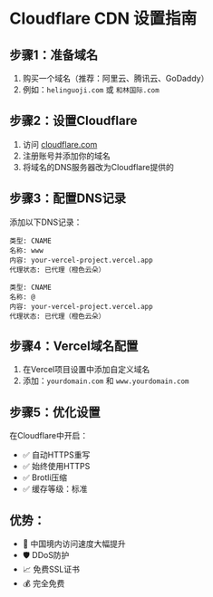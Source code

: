 # Cloudflare CDN 设置指南

## 步骤1：准备域名
1. 购买一个域名（推荐：阿里云、腾讯云、GoDaddy）
2. 例如：`helinguoji.com` 或 `和林国际.com`

## 步骤2：设置Cloudflare
1. 访问 [cloudflare.com](https://cloudflare.com)
2. 注册账号并添加你的域名
3. 将域名的DNS服务器改为Cloudflare提供的

## 步骤3：配置DNS记录
添加以下DNS记录：
```
类型: CNAME
名称: www
内容: your-vercel-project.vercel.app
代理状态: 已代理（橙色云朵）

类型: CNAME  
名称: @
内容: your-vercel-project.vercel.app
代理状态: 已代理（橙色云朵）
```

## 步骤4：Vercel域名配置
1. 在Vercel项目设置中添加自定义域名
2. 添加：`yourdomain.com` 和 `www.yourdomain.com`

## 步骤5：优化设置
在Cloudflare中开启：
- ✅ 自动HTTPS重写
- ✅ 始终使用HTTPS  
- ✅ Brotli压缩
- ✅ 缓存等级：标准

## 优势：
- 🚀 中国境内访问速度大幅提升
- 🛡️ DDoS防护
- 📈 免费SSL证书
- 💰 完全免费 